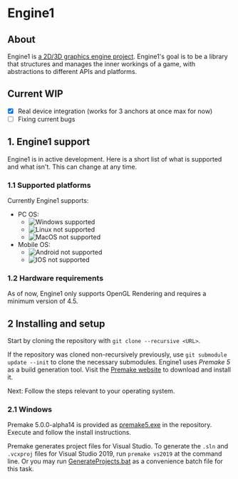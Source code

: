 # Engine1

## About
Engine1 is [a 2D/3D graphics engine project](https://github.com/vovojta/Engine1/). Engine1's goal is to be a library that structures and manages the inner workings of a game, with abstractions to different APIs and platforms.

## Current WIP
- [x] Real device integration  (works for 3 anchors at once max for now)
- [ ] Fixing current bugs

## 1. Engine1 support

Engine1 is in active development. Here is a short list of what is supported and what isn't. This can change at any time.

### 1.1 Supported platforms
Currently Engine1 supports:

- PC OS:
  - ![Windows supported](https://img.shields.io/badge/Windows-win--64-green.svg)
  - ![Linux not supported](https://img.shields.io/badge/Linux-Not%20Supported-red)
  - ![MacOS not supported](https://img.shields.io/badge/MacOS-Not%20Supported-red.svg)
- Mobile OS:
  - ![Android not supported](https://img.shields.io/badge/Android-Not%20Supported-red.svg)
  - ![IOS not supported](https://img.shields.io/badge/IOS-Not%20Supported-red.svg)


### 1.2 Hardware requirements
As of now, Engine1 only supports OpenGL Rendering and requires a minimum version of 4.5.

## 2 Installing and setup

Start by cloning the repository with `git clone --recursive <URL>`.

If the repository was cloned non-recursively previously, use `git submodule update --init` to clone the necessary submodules.
Engine1 uses _Premake 5_ as a build generation tool. Visit the [Premake website](https://premake.github.io/download.html) to download and install it.

Next: Follow the steps relevant to your operating system.

### 2.1 Windows

Premake 5.0.0-alpha14 is provided as [premake5.exe](https://github.com/vovojta/Engine1/blob/master/vendor/bin/premake/premake5.exe) in the repository. Execute and follow the install instructions.

Premake generates project files for Visual Studio. To generate the `.sln` and `.vcxproj` files for Visual Studio 2019, run `premake vs2019` at the command line. Or you may run [GenerateProjects.bat](https://github.com/vovojta/Engine1/blob/master/GenerateProjects.bat) as a convenience batch file for this task.

